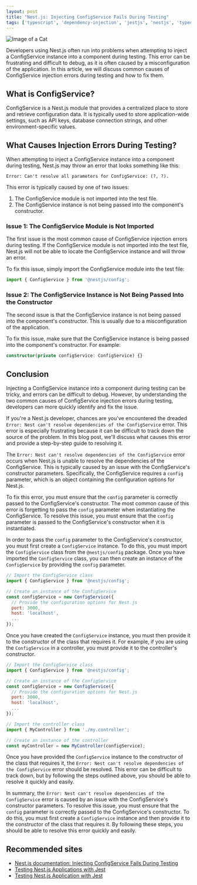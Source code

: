 ```yaml
---
layout: post
title: "Nest.js: Injecting ConfigService Fails During Testing"
tags: ['typescript', 'dependency-injection', 'jestjs', 'nestjs', 'typeorm']
---
```


![Image of a Cat](http://source.unsplash.com/1600x900/?cat)

Developers using Nest.js often run into problems when attempting to inject a ConfigService instance into a component during testing. This error can be frustrating and difficult to debug, as it is often caused by a misconfiguration of the application. In this article, we will discuss common causes of ConfigService injection errors during testing and how to fix them.

## What is ConfigService?

ConfigService is a Nest.js module that provides a centralized place to store and retrieve configuration data. It is typically used to store application-wide settings, such as API keys, database connection strings, and other environment-specific values.

## What Causes Injection Errors During Testing?

When attempting to inject a ConfigService instance into a component during testing, Nest.js may throw an error that looks something like this:

```
Error: Can't resolve all parameters for ConfigService: (?, ?).
```

This error is typically caused by one of two issues:

1. The ConfigService module is not imported into the test file.
2. The ConfigService instance is not being passed into the component's constructor.

### Issue 1: The ConfigService Module is Not Imported

The first issue is the most common cause of ConfigService injection errors during testing. If the ConfigService module is not imported into the test file, Nest.js will not be able to locate the ConfigService instance and will throw an error.

To fix this issue, simply import the ConfigService module into the test file:

```typescript
import { ConfigService } from '@nestjs/config';
```

### Issue 2: The ConfigService Instance is Not Being Passed Into the Constructor

The second issue is that the ConfigService instance is not being passed into the component's constructor. This is usually due to a misconfiguration of the application.

To fix this issue, make sure that the ConfigService instance is being passed into the component's constructor. For example:

```typescript
constructor(private configService: ConfigService) {}
```

## Conclusion

Injecting a ConfigService instance into a component during testing can be tricky, and errors can be difficult to debug. However, by understanding the two common causes of ConfigService injection errors during testing, developers can more quickly identify and fix the issue.

If you're a Nest.js developer, chances are you've encountered the dreaded `Error: Nest can't resolve dependencies of the ConfigService` error. This error is especially frustrating because it can be difficult to track down the source of the problem. In this blog post, we'll discuss what causes this error and provide a step-by-step guide to resolving it. 

The `Error: Nest can't resolve dependencies of the ConfigService` error occurs when Nest.js is unable to resolve the dependencies of the ConfigService. This is typically caused by an issue with the ConfigService's constructor parameters. Specifically, the ConfigService requires a `config` parameter, which is an object containing the configuration options for Nest.js. 

To fix this error, you must ensure that the `config` parameter is correctly passed to the ConfigService's constructor. The most common cause of this error is forgetting to pass the `config` parameter when instantiating the ConfigService. To resolve this issue, you must ensure that the `config` parameter is passed to the ConfigService's constructor when it is instantiated. 

In order to pass the `config` parameter to the ConfigService's constructor, you must first create a `ConfigService` instance. To do this, you must import the `ConfigService` class from the `@nestjs/config` package. Once you have imported the `ConfigService` class, you can then create an instance of the `ConfigService` by providing the `config` parameter.

```javascript
// Import the ConfigService class
import { ConfigService } from '@nestjs/config';

// Create an instance of the ConfigService
const configService = new ConfigService({
  // Provide the configuration options for Nest.js
  port: 3000,
  host: 'localhost',
  ...
});
```

Once you have created the `ConfigService` instance, you must then provide it to the constructor of the class that requires it. For example, if you are using the `ConfigService` in a controller, you must provide it to the controller's constructor. 

```javascript
// Import the ConfigService class
import { ConfigService } from '@nestjs/config';

// Create an instance of the ConfigService
const configService = new ConfigService({
  // Provide the configuration options for Nest.js
  port: 3000,
  host: 'localhost',
  ...
});

// Import the controller class
import { MyController } from './my.controller';

// Create an instance of the controller
const myController = new MyController(configService);
```

Once you have provided the `ConfigService` instance to the constructor of the class that requires it, the `Error: Nest can't resolve dependencies of the ConfigService` error should be resolved. This error can be difficult to track down, but by following the steps outlined above, you should be able to resolve it quickly and easily. 

In summary, the `Error: Nest can't resolve dependencies of the ConfigService` error is caused by an issue with the ConfigService's constructor parameters. To resolve this issue, you must ensure that the `config` parameter is correctly passed to the ConfigService's constructor. To do this, you must first create a `ConfigService` instance and then provide it to the constructor of the class that requires it. By following these steps, you should be able to resolve this error quickly and easily.
## Recommended sites
- [Nest.js documentation: Injecting ConfigService Fails During Testing](https://docs.nestjs.com/techniques/configuration#injecting-configservice-fails-during-testing)
- [Testing Nest.js Applications with Jest](https://blog.nestjs.com/testing-nestjs-applications-with-jest-d1fbfaf7b8f3)
- [Testing Nest.js Application with Jest](https://dev.to/vishwasnavada/testing-nestjs-application-with-jest-2j1b)